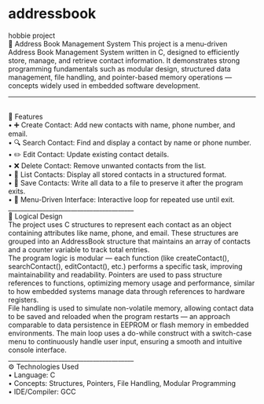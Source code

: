 # addressbook
hobbie project
<br>
📒 Address Book Management System
This project is a menu-driven Address Book Management System written in C, designed to efficiently store, manage, and retrieve contact information. It demonstrates strong programming fundamentals such as modular design, structured data management, file handling, and pointer-based memory operations — concepts widely used in embedded software development.
<br>
________________________________________
<br>
🚀 Features
<br>
•	➕ Create Contact: Add new contacts with name, phone number, and email.
<br>
•	🔍 Search Contact: Find and display a contact by name or phone number.
<br>
•	✏️ Edit Contact: Update existing contact details.
<br>
•	❌ Delete Contact: Remove unwanted contacts from the list.
<br>
•	📜 List Contacts: Display all stored contacts in a structured format.
<br>
•	💾 Save Contacts: Write all data to a file to preserve it after the program exits.
<br>
•	🔁 Menu-Driven Interface: Interactive loop for repeated use until exit.
<br>
________________________________________
<br>
🧠 Logical Design
<br>
The project uses C structures to represent each contact as an object containing attributes like name, phone, and email. These structures are grouped into an AddressBook structure that maintains an array of contacts and a counter variable to track total entries.
<br>
The program logic is modular — each function (like createContact(), searchContact(), editContact(), etc.) performs a specific task, improving maintainability and readability. Pointers are used to pass structure references to functions, optimizing memory usage and performance, similar to how embedded systems manage data through references to hardware registers.
<br>
File handling is used to simulate non-volatile memory, allowing contact data to be saved and reloaded when the program restarts — an approach comparable to data persistence in EEPROM or flash memory in embedded environments.
The main loop uses a do-while construct with a switch-case menu to continuously handle user input, ensuring a smooth and intuitive console interface.
<br>
________________________________________
<br>
⚙️ Technologies Used
<br>
•	Language: C
<br>
•	Concepts: Structures, Pointers, File Handling, Modular Programming
<br>
•	IDE/Compiler: GCC 
<br>
